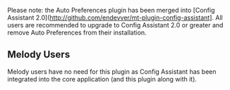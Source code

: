 Please note: the Auto Preferences plugin has been merged into [Config Assistant 2.0](http://github.com/endevver/mt-plugin-config-assistant]. All users are recommended to upgrade to Config Assistant 2.0 or greater and remove Auto Preferences from their installation.

## Melody Users

Melody users have no need for this plugin as Config Assistant has been integrated into the core application (and this plugin along with it).